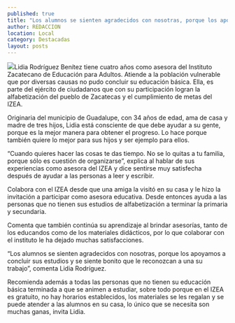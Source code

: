 ```yaml
---
published: true
title: "Los alumnos se sienten agradecidos con nosotras, porque los apoyamos a concluir sus estudios: Lidia Rodríguez "
author: REDACCION
location: Local
category: Destacadas
layout: posts
---
```


![](http://i.imgur.com/nsQC1fim.jpg)Lidia Rodríguez Benítez tiene cuatro años como asesora del Instituto Zacatecano de Educación para Adultos. Atiende a la población vulnerable que por diversas causas no pudo concluir su educación básica. Ella, es parte del ejército de ciudadanos que con su participación logran la alfabetización del pueblo de Zacatecas y el cumplimiento de metas del IZEA.

Originaria del municipio de Guadalupe, con 34 años de edad, ama de casa y madre de tres hijos,  Lidia está consciente de que debe ayudar a su gente, porque es la mejor manera para obtener el progreso. Lo hace porque también quiere lo mejor para sus hijos y ser ejemplo para ellos. 

“Cuando quieres hacer las cosas te das tiempo. No se lo quitas a tu familia, porque sólo es cuestión de organizarse”, explica al hablar de sus experiencias como asesora del IZEA y dice sentirse muy satisfecha después de ayudar a las personas a leer y escribir.

Colabora con el IZEA desde que una amiga la visitó en su casa y le hizo la invitación a participar como asesora educativa. Desde entonces ayuda a las personas que no tienen sus estudios de alfabetización a terminar la primaria y secundaria. 

Comenta que también continúa su aprendizaje al brindar asesorías, tanto de los educandos como de los materiales didácticos, por lo que colaborar con el instituto le ha dejado muchas satisfacciones. 

“Los alumnos se sienten agradecidos con nosotras, porque los apoyamos a concluir sus estudios y se siente bonito que le reconozcan a una su trabajo”, comenta Lidia Rodríguez. 

Recomienda además a todas las personas que no tienen su educación básica terminada a que se animen a estudiar, sobre todo porque en el IZEA es gratuito, no hay horarios establecidos, los materiales se les regalan y se puede atender a las alumnos en su casa, lo único que se necesita son muchas ganas, invita Lidia.

